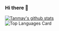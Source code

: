 ### Hi there 👋
[![Tanmay's github stats](https://github-readme-stats.vercel.app/api?username=tans105)](https://github.com/anuraghazra/github-readme-stats)
<br>
![Top Languages Card](https://github-readme-stats.vercel.app/api/top-langs/?username=tans105)

<!--
**tans105/tans105** is a ✨ _special_ ✨ repository because its `README.md` (this file) appears on your GitHub profile.

Here are some ideas to get you started:

- 🔭 I’m currently working on ...
- 🌱 I’m currently learning ...
- 👯 I’m looking to collaborate on ...
- 🤔 I’m looking for help with ...
- 💬 Ask me about ...
- 📫 How to reach me: ...
- 😄 Pronouns: ...
- ⚡ Fun fact: ...
-->
